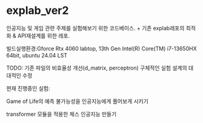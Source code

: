 # explab_ver2

인공지능 및 게임 관련 주제를 실험해보기 위한 코드베이스. + 기존 explab레포의 최적화 & API재설계를 위한 레포.

빌드실행환경:Gforce Rtx 4060 labtop, 13th Gen Intel(R) Core(TM) i7-13650HX 64bit, ubuntu 24.04 LST

TODO:
기존 파일의 비효율성 개선(d_matrix, perceptron)
구체적인 실험 설계의 대대적인 수정

현재 진행중인 실험:

Game of Life의 예측 불가능성을 인공지능에게 풀어보게 시키기

transformer 모듈을 적용한 체스 인공지능 만들기

